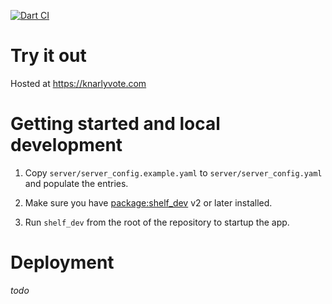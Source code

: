 [![Dart CI](https://github.com/kevmoo/knarly_vote/actions/workflows/dart.yml/badge.svg)](https://github.com/kevmoo/knarly_vote/actions/workflows/dart.yml)

# Try it out

Hosted at https://knarlyvote.com

# Getting started and local development

1. Copy `server/server_config.example.yaml` to `server/server_config.yaml` and
   populate the entries.

1. Make sure you have [package:shelf_dev](https://pub.dev/packages/shelf_dev) v2
   or later installed.

1. Run `shelf_dev` from the root of the repository to startup the app.

# Deployment

_todo_
